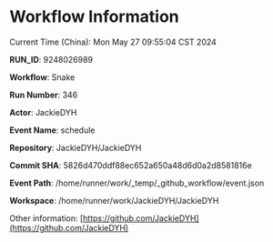 # Workflow Information

Current Time (China): Mon May 27 09:55:04 CST 2024  

**RUN_ID**: 9248026989  

**Workflow**: Snake  

**Run Number**: 346  

**Actor**: JackieDYH  

**Event Name**: schedule  

**Repository**: JackieDYH/JackieDYH  

**Commit SHA**: 5826d470ddf88ec652a650a48d6d0a2d8581816e  

**Event Path**: /home/runner/work/_temp/_github_workflow/event.json  

**Workspace**: /home/runner/work/JackieDYH/JackieDYH  

Other information: [https://github.com/JackieDYH](https://github.com/JackieDYH)
